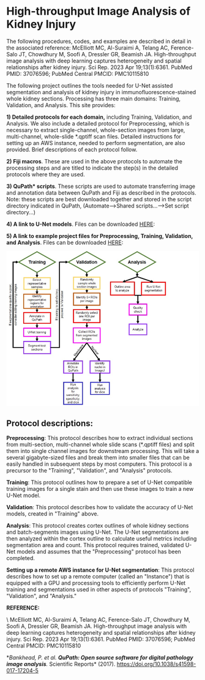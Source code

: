 # High-throughput Image Analysis of Kidney Injury

The following procedures, codes, and examples are described in detail in the associated reference: McElliott MC, Al-Suraimi A, Telang AC, Ference-Salo JT, Chowdhury M, Soofi A, Dressler GR, Beamish JA. High-throughput image analysis with deep learning captures heterogeneity and spatial relationships after kidney injury. Sci Rep. 2023 Apr 19;13(1):6361. PubMed PMID: 37076596; PubMed Central PMCID: PMC10115810

The following project outlines the tools needed for U-Net assisted segmentation and analysis of kidney injury in immunofluorescence-stained whole kidney sections. Processing has three main domains: Training, Validation, and Analysis. This site provides:

**1) Detailed protocols for each domain,** including Training, Validation, and Analysis. We also include a detailed protocol for Preprocessing, which is necessary to extract single-channel, whole-section images from large, multi-channel, whole-slide \*.qptiff scan files. Detailed instructions for setting up an AWS instance, needed to perform segmentation, are also provided. Brief descriptions of each protocol follow.

**2) Fiji macros**. These are used in the above protocols to automate the processing steps and are titled to indicate the step(s) in the detailed protocols where they are used.

**3) QuPath\* scripts**. These scripts are used to automate transferring image and annotation data between QuPath and Fiji as described in the protocols. Note: these scripts are best downloaded together and stored in the script directory indicated in QuPath, (Automate--\>Shared scripts...--\>Set script directory...)

**4) A link to U-Net models**. Files can be downloaded [HERE](https://www.dropbox.com/sh/5exs7womm3l0466/AACiRo31HIvzROJ9TIdIG4naa?dl=0):

**5) A link to example project files for Preprocessing, Training, Validation, and Analysis**. Files can be downloaded [HERE](https://www.dropbox.com/sh/5exs7womm3l0466/AACiRo31HIvzROJ9TIdIG4naa?dl=0):

![](images/Overview%20Map.jpg)

## **Protocol descriptions:**

**Preprocessing**: This protocol describes how to extract individual sections from multi-section, multi-channel whole slide scans (\*.qptiff files) and split them into single channel images for downstream processing. This will take a several gigabyte-sized files and break them into smaller files that can be easily handled in subsequent steps by most computers. This protocol is a precursor to the "Training", "Validation", and "Analysis" protocols.

**Training**: This protocol outlines how to prepare a set of U-Net compatible training images for a single stain and then use these images to train a new U-Net model.

**Validation**: This protocol describes how to validate the accuracy of U-Net models, created in "Training" above.

**Analysis**: This protocol creates cortex outlines of whole kidney sections and batch-segments images using U-Net. The U-Net segmentations are then analyzed within the cortex outline to calculate useful metrics including segmentation area and count. This protocol requires trained, validated U-Net models and assumes that the "Preprocessing" protocol has been completed.

**Setting up a remote AWS instance for U-Net segmentation**: This protocol describes how to set up a remote computer (called an "Instance") that is equipped with a GPU and processing tools to efficiently perform U-Net training and segmentations used in other aspects of protocols "Training", "Validation", and "Analysis."

**REFERENCE:**

\ McElliott MC, Al-Suraimi A, Telang AC, Ference-Salo JT, Chowdhury M, Soofi A, Dressler GR, Beamish JA. High-throughput image analysis with deep learning captures heterogeneity and spatial relationships after kidney injury. Sci Rep. 2023 Apr 19;13(1):6361. PubMed PMID: 37076596; PubMed Central PMCID: PMC10115810

\**Bankhead, P. et al. **QuPath: Open source software for digital pathology image analysis**.* Scientific Reports\* (2017). <https://doi.org/10.1038/s41598-017-17204-5>
